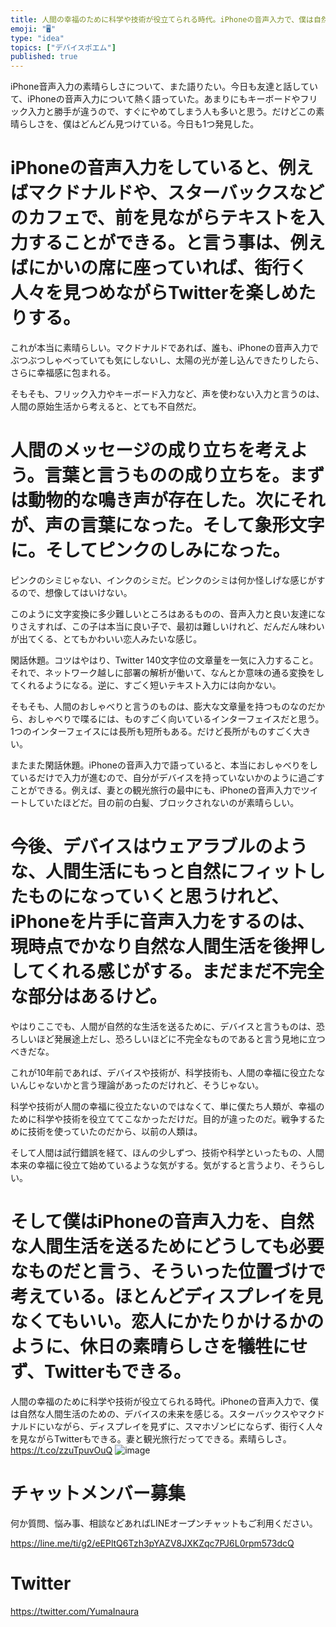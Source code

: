 ```yaml
---
title: 人間の幸福のために科学や技術が役立てられる時代。iPhoneの音声入力で、僕は自然な人間生活のための、デバイスの未来を感じる。スターバックス
emoji: "🖥"
type: "idea"
topics: ["デバイスポエム"]
published: true
---
```


iPhone音声入力の素晴らしさについて、また語りたい。今日も友達と話していて、iPhoneの音声入力について熱く語っていた。あまりにもキーボードやフリック入力と勝手が違うので、すぐにやめてしまう人も多いと思う。だけどこの素晴らしさを、僕はどんどん見つけている。今日も1つ発見した。

# iPhoneの音声入力をしていると、例えばマクドナルドや、スターバックスなどのカフェで、前を見ながらテキストを入力することができる。と言う事は、例えばにかいの席に座っていれば、街行く人々を見つめながらTwitterを楽しめたりする。

これが本当に素晴らしい。マクドナルドであれば、誰も、iPhoneの音声入力でぶつぶつしゃべっていても気にしないし、太陽の光が差し込んできたりしたら、さらに幸福感に包まれる。

そもそも、フリック入力やキーボード入力など、声を使わない入力と言うのは、人間の原始生活から考えると、とても不自然だ。

# 人間のメッセージの成り立ちを考えよう。言葉と言うものの成り立ちを。まずは動物的な鳴き声が存在した。次にそれが、声の言葉になった。そして象形文字に。そしてピンクのしみになった。

ピンクのシミじゃない、インクのシミだ。ピンクのシミは何か怪しげな感じがするので、想像してはいけない。

このように文字変換に多少難しいところはあるものの、音声入力と良い友達になりさえすれば、この子は本当に良い子で、最初は難しいけれど、だんだん味わいが出てくる、とてもかわいい恋人みたいな感じ。

閑話休題。コツはやはり、Twitter 140文字位の文章量を一気に入力すること。それで、ネットワーク越しに部署の解析が働いて、なんとか意味の通る変換をしてくれるようになる。逆に、すごく短いテキスト入力には向かない。

そもそも、人間のおしゃべりと言うのものは、膨大な文章量を持つものなのだから、おしゃべりで喋るには、ものすごく向いているインターフェイスだと思う。1つのインターフェイスには長所も短所もある。だけど長所がものすごく大きい。

またまた閑話休題。iPhoneの音声入力で語っていると、本当におしゃべりをしているだけで入力が進むので、自分がデバイスを持っていないかのように過ごすことができる。例えば、妻との観光旅行の最中にも、iPhoneの音声入力でツイートしていたほどだ。目の前の白髪、ブロックされないのが素晴らしい。

# 今後、デバイスはウェアラブルのような、人間生活にもっと自然にフィットしたものになっていくと思うけれど、iPhoneを片手に音声入力をするのは、現時点でかなり自然な人間生活を後押ししてくれる感じがする。まだまだ不完全な部分はあるけど。

やはりここでも、人間が自然的な生活を送るために、デバイスと言うものは、恐ろしいほど発展途上だし、恐ろしいほどに不完全なものであると言う見地に立つべきだな。

これが10年前であれば、デバイスや技術が、科学技術も、人間の幸福に役立たないんじゃないかと言う理論があったのだけれど、そうじゃない。

科学や技術が人間の幸福に役立たないのではなくて、単に僕たち人類が、幸福のために科学や技術を役立ててこなかっただけだ。目的が違ったのだ。戦争するために技術を使っていたのだから、以前の人類は。

そして人間は試行錯誤を経て、ほんの少しずつ、技術や科学といったもの、人間本来の幸福に役立て始めているような気がする。気がすると言うより、そうらしい。

# そして僕はiPhoneの音声入力を、自然な人間生活を送るためにどうしても必要なものだと言う、そういった位置づけで考えている。ほとんどディスプレイを見なくてもいい。恋人にかたりかけるかのように、休日の素晴らしさを犠牲にせず、Twitterもできる。

人間の幸福のために科学や技術が役立てられる時代。iPhoneの音声入力で、僕は自然な人間生活のための、デバイスの未来を感じる。スターバックスやマクドナルドにいながら、ディスプレイを見ずに、スマホゾンビにならず、街行く人々を見ながらTwitterもできる。妻と観光旅行だってできる。素晴らしさ。 https://t.co/zzuTpuvOuQ
![image](https://user-images.githubusercontent.com/13635059/51808625-ad2a7800-22d9-11e9-978a-7005887a1305.png)








<!-- Update From Qiita API -->

# チャットメンバー募集


何か質問、悩み事、相談などあればLINEオープンチャットもご利用ください。

https://line.me/ti/g2/eEPltQ6Tzh3pYAZV8JXKZqc7PJ6L0rpm573dcQ





# Twitter


https://twitter.com/YumaInaura


<!-- Update From Qiita API -->


